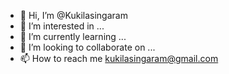 - 👋 Hi, I’m @Kukilasingaram
- 👀 I’m interested in ...
- 🌱 I’m currently learning ...
- 💞️ I’m looking to collaborate on ...
- 📫 How to reach me kukilasingaram@gmail.com

<!---
Kukilasingaram/Kukilasingaram is a ✨ special ✨ repository because its `README.md` (this file) appears on your GitHub profile.
You can click the Preview link to take a look at your changes.
--->
